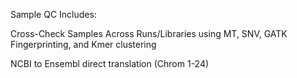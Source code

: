 
Sample QC Includes:

Cross-Check Samples Across Runs/Libraries using MT, SNV, GATK Fingerprinting, and Kmer clustering

NCBI to Ensembl direct translation (Chrom 1-24)
